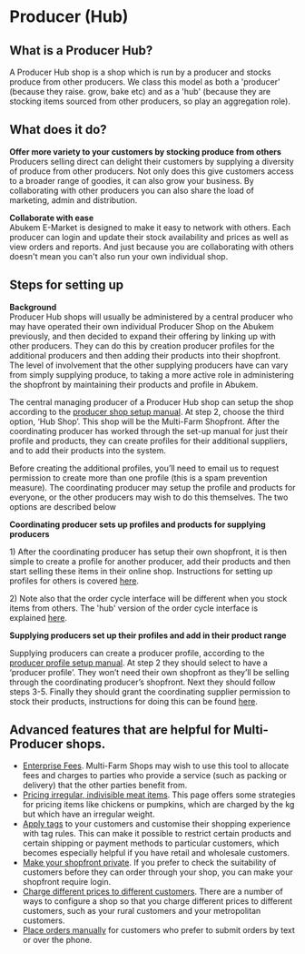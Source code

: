 # Producer \(Hub\)

## What is a Producer Hub?

A Producer Hub shop is a shop which is run by a producer and stocks produce from other producers. We class this model as both a 'producer' \(because they raise. grow, bake etc\) and as a 'hub' \(because they are stocking items sourced from other producers, so play an aggregation role\).

## What does it do?

**Offer more variety to your customers by stocking produce from others**  
Producers selling direct can delight their customers by supplying a diversity of produce from other producers. Not only does this give customers access to a broader range of goodies, it can also grow your business. By collaborating with other producers you can also share the load of marketing, admin and distribution.

**Collaborate with ease**  
Abukem E-Market is designed to make it easy to network with others. Each producer can login and update their stock availability and prices as well as view orders and reports. And just because you are collaborating with others doesn't mean you can't also run your own individual shop.

## Steps for setting up

**Background**  
Producer Hub shops will usually be administered by a central producer who may have operated their own individual Producer Shop on the Abukem previously, and then decided to expand their offering by linking up with other producers. They can do this by creation producer profiles for the additional producers and then adding their products into their shopfront. The level of involvement that the other supplying producers have can vary from simply supplying produce, to taking a more active role in administering the shopfront by maintaining their products and profile in Abukem.

The central managing producer of a Producer Hub shop can setup the shop according to the [producer shop setup manual](producer-shop.md#producer-shop). At step 2, choose the third option, ‘Hub Shop’. This shop will be the Multi-Farm Shopfront. After the coordinating producer has worked through the set-up manual for just their profile and products, they can create profiles for their additional suppliers, and to add their products into the system.

Before creating the additional profiles, you’ll need to email us to request permission to create more than one profile \(this is a spam prevention measure\). The coordinating producer may setup the profile and products for everyone, or the other producers may wish to do this themselves. The two options are described below

**Coordinating producer sets up profiles and products for supplying producers**    
  
1\) After the coordinating producer has setup their own shopfront, it is then simple to create a profile for another producer, add their products and then start selling these items in their online shop. Instructions for setting up profiles for others is covered [here](../basic-features/create-or-connect-with-your-supplying-producers.md).

2\) Note also that the order cycle interface will be different when you stock items from others. The 'hub' version of the order cycle interface is explained [here](../basic-features/order-cycles-for-hubs.md).

**Supplying producers set up their profiles and add in their product range**    
  
Supplying producers can create a producer profile, according to the [producer profile setup manual](producer-profile-only.md). At step 2 they should select to have a ‘producer profile’. They won’t need their own shopfront as they’ll be selling through the coordinating producer’s shopfront. Next they should follow steps 3-5. Finally they should grant the coordinating supplier permission to stock their products, instructions for doing this can be found [here](../advanced-features/collaboration-with-other-enterprises/enterprise-to-enterprise-permissions-e2es.md).

## Advanced features that are helpful for Multi-Producer shops.

* [Enterprise Fees](../basic-features/enterprise-fees.md). Multi-Farm Shops may wish to use this tool to allocate fees and charges to parties who provide a service \(such as packing or delivery\) that the other parties benefit from.
* [Pricing irregular, indivisible meat items](../advanced-features/products/pricing-irregular-items-kg.md). This page offers some strategies for pricing items like chickens or pumpkins, which are charged by the kg but which have an irregular weight.
* [Apply tags](../advanced-features/shop-setup/tags-and-tag-rules.md) to your customers and customise their shopping experience with tag rules. This can make it possible to restrict certain products and certain shipping or payment methods to particular customers, which becomes especially helpful if you have retail and wholesale customers.
* [Make your shopfront private](../advanced-features/shop-setup/private-shopfront.md). If you prefer to check the suitability of customers before they can order through your shop, you can make your shopfront require login.
* [Charge different prices to different customers](../advanced-features/shop-setup/customer-specific-pricing.md). There are a number of ways to configure a shop so that you charge different prices to different customers, such as your rural customers and your metropolitan customers.
* [Place orders manually](../advanced-features/orders/create-orders-manually.md) for customers who prefer to submit orders by text or over the phone.

